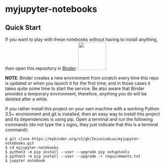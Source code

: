 # myjupyter-notebooks

## Quick Start

If you want to play with these notebooks without having to install anything, then open this repository in [Binder](https://mybinder.org/v2/gh/IeiuniumLux/myjupyter-notebooks.git/master):
<a href="https://mybinder.org/v2/gh/IeiuniumLux/myjupyter-notebooks.git/master"><img src="https://matthiasbussonnier.com/posts/img/binder_logo_128x128.png" width="90" /></a>

**NOTE**: Binder creates a new environment from scratch every time this repo is updated or when you launch it for the first time; and in those cases it takes quite some time to start the service.  Be also aware that Binder provides a temporary environment, therefore, anything you do will be deleted after a while.

If you rather install this project on your own machine with a working Python 3.5+ environment and git is installed, then an easy way to install this project and its dependencies is using pip. Open a terminal and run the following commands (do not type the `$` signs, they just indicate that this is a terminal command):

    $ git clone https://mybinder.org/v2/gh/IeiuniumLux/myjupyter-notebooks.git
    $ cd myjupyter-notebooks
    $ python3 -m pip install --user --upgrade pip setuptools
    $ python3 -m pip install --user --upgrade -r requirements.txt
    $ jupyter notebook
